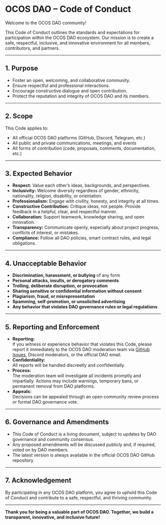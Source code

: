 # OCOS DAO – Code of Conduct

Welcome to the OCOS DAO community!

This Code of Conduct outlines the standards and expectations for participation within the OCOS DAO ecosystem. Our mission is to create a safe, respectful, inclusive, and innovative environment for all members, contributors, and partners.

---

## 1. Purpose

- Foster an open, welcoming, and collaborative community.
- Ensure respectful and professional interactions.
- Encourage constructive dialogue and open contribution.
- Protect the reputation and integrity of OCOS DAO and its members.

---

## 2. Scope

This Code applies to:
- All official OCOS DAO platforms (GitHub, Discord, Telegram, etc.)
- All public and private communications, meetings, and events
- All forms of contribution (code, proposals, comments, documentation, etc.)

---

## 3. Expected Behavior

- **Respect:** Value each other’s ideas, backgrounds, and perspectives.
- **Inclusivity:** Welcome diversity regardless of gender, ethnicity, nationality, religion, disability, or orientation.
- **Professionalism:** Engage with civility, honesty, and integrity at all times.
- **Constructive Contribution:** Critique ideas, not people. Provide feedback in a helpful, clear, and respectful manner.
- **Collaboration:** Support teamwork, knowledge sharing, and open innovation.
- **Transparency:** Communicate openly, especially about project progress, conflicts of interest, or mistakes.
- **Compliance:** Follow all DAO policies, smart contract rules, and legal obligations.

---

## 4. Unacceptable Behavior

- **Discrimination, harassment, or bullying** of any form
- **Personal attacks, insults, or derogatory comments**
- **Trolling, deliberate disruption, or provocation**
- **Sharing sensitive or confidential information without consent**
- **Plagiarism, fraud, or misrepresentation**
- **Spamming, self-promotion, or unsolicited advertising**
- **Any behavior that violates DAO governance rules or legal regulations**

---

## 5. Reporting and Enforcement

- **Reporting:**  
  If you witness or experience behavior that violates this Code, please report it immediately to the OCOS DAO moderation team via [GitHub Issues](https://github.com/OCOSToken/OCOS-DAO/issues), Discord moderators, or the official DAO email.
- **Confidentiality:**  
  All reports will be handled discreetly and confidentially.
- **Process:**  
  The moderation team will investigate all incidents promptly and impartially. Actions may include warnings, temporary bans, or permanent removal from DAO platforms.
- **Appeals:**  
  Decisions can be appealed through an open community review process or formal DAO governance vote.

---

## 6. Governance and Amendments

- This Code of Conduct is a living document, subject to updates by DAO governance and community consensus.
- Any proposed amendments will be discussed publicly and, if required, voted on by DAO members.
- The latest version is always available in the official OCOS DAO GitHub repository.

---

## 7. Acknowledgement

By participating in any OCOS DAO platform, you agree to uphold this Code of Conduct and contribute to a safe, respectful, and thriving community.

---

**Thank you for being a valuable part of OCOS DAO. Together, we build a transparent, innovative, and inclusive future!**
